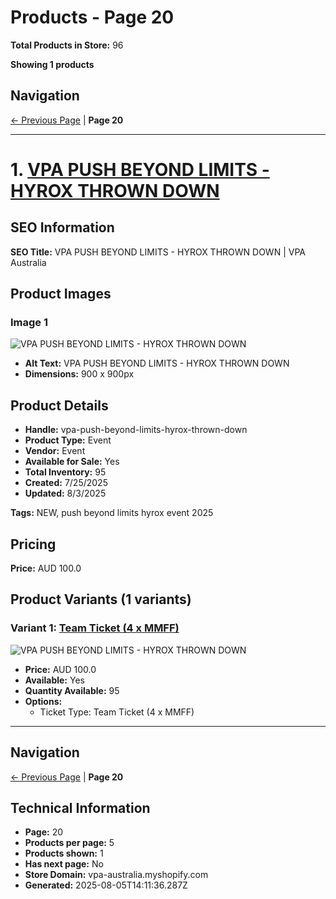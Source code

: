 # Products - Page 20

**Total Products in Store:** 96

**Showing 1 products**

## Navigation

[← Previous Page](/api/products/markdown/19) | **Page 20**

---

# 1. [VPA PUSH BEYOND LIMITS - HYROX THROWN DOWN](https://vpa-australia.myshopify.com/products/vpa-push-beyond-limits-hyrox-thrown-down)

## SEO Information

**SEO Title:** VPA PUSH BEYOND LIMITS - HYROX THROWN DOWN | VPA Australia

## Product Images

### Image 1
![VPA PUSH BEYOND LIMITS - HYROX THROWN DOWN](https://cdn.shopify.com/s/files/1/0268/9279/5959/files/swt-ticket-image.webp?v=1753415919)

- **Alt Text:** VPA PUSH BEYOND LIMITS - HYROX THROWN DOWN
- **Dimensions:** 900 x 900px

## Product Details

- **Handle:** vpa-push-beyond-limits-hyrox-thrown-down
- **Product Type:** Event
- **Vendor:** Event
- **Available for Sale:** Yes
- **Total Inventory:** 95
- **Created:** 7/25/2025
- **Updated:** 8/3/2025

**Tags:** NEW, push beyond limits hyrox event 2025

## Pricing

**Price:** AUD 100.0

## Product Variants (1 variants)

### Variant 1: [Team Ticket (4 x MMFF)](https://vpa-australia.myshopify.com/products/vpa-push-beyond-limits-hyrox-thrown-down)

![VPA PUSH BEYOND LIMITS - HYROX THROWN DOWN](https://cdn.shopify.com/s/files/1/0268/9279/5959/files/swt-ticket-image.webp?v=1753415919)

- **Price:** AUD 100.0
- **Available:** Yes
- **Quantity Available:** 95
- **Options:**
  - Ticket Type: Team Ticket (4 x MMFF)


---

## Navigation

[← Previous Page](/api/products/markdown/19) | **Page 20**

## Technical Information

- **Page:** 20
- **Products per page:** 5
- **Products shown:** 1
- **Has next page:** No
- **Store Domain:** vpa-australia.myshopify.com
- **Generated:** 2025-08-05T14:11:36.287Z

